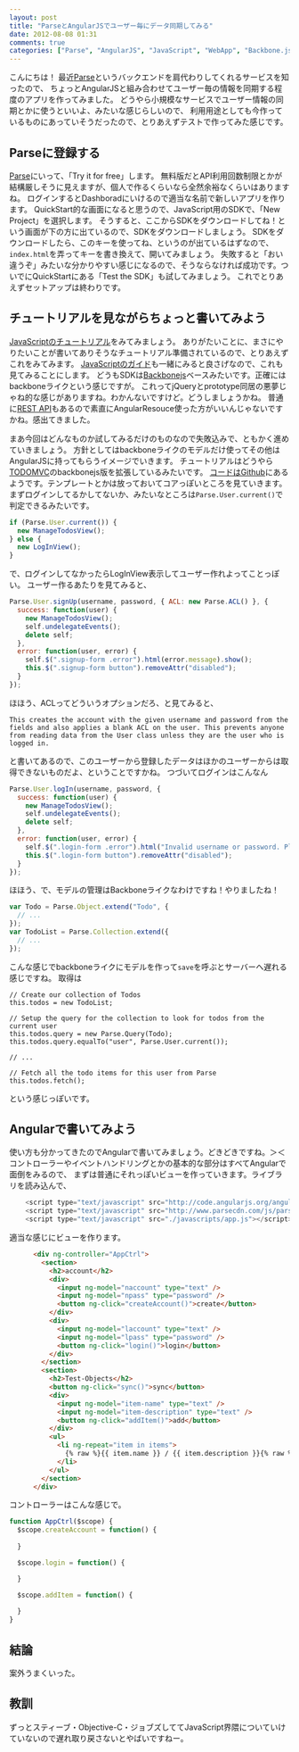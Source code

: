 ```yaml
---
layout: post
title: "ParseとAngularJSでユーザー毎にデータ同期してみる"
date: 2012-08-08 01:31
comments: true
categories: ["Parse", "AngularJS", "JavaScript", "WebApp", "Backbone.js"]
---
```


こんにちは！
最近[Parse](http://parse.com)というバックエンドを肩代わりしてくれるサービスを知ったので、
ちょっとAngularJSと組み合わせてユーザー毎の情報を同期する程度のアプリを作ってみました。
どうやら小規模なサービスでユーザー情報の同期とかに使うといいよ、みたいな感じらしいので、
利用用途としても今作っているものにあっていそうだったので、とりあえずテストで作ってみた感じです。

## Parseに登録する
[Parse](http://parse.com)にいって、「Try it for free」します。
無料版だとAPI利用回数制限とかが結構厳しそうに見えますが、個人で作るくらいなら全然余裕なくらいはありますね。
ログインするとDashboradにいけるので適当な名前で新しいアプリを作ります。
QuickStart的な画面になると思うので、JavaScript用のSDKで、「New Project」を選択します。
そうすると、ここからSDKをダウンロードしてね！という画面が下の方に出ているので、SDKをダウンロードしましょう。
SDKをダウンロードしたら、このキーを使ってね、というのが出ているはずなので、`index.html`を弄ってキーを書き換えて、開いてみましょう。
失敗すると「おい違うぞ」みたいな分かりやすい感じになるので、そうならなければ成功です。ついでにQuickStartにある「Test the SDK」も試してみましょう。
これでとりあえずセットアップは終わりです。

## チュートリアルを見ながらちょっと書いてみよう
[JavaScriptのチュートリアル](https://www.parse.com/tutorials/todo-app-with-javascript)をみてみましょう。
ありがたいことに、まさにやりたいことが書いてありそうなチュートリアル準備されているので、とりあえずこれをみてみます。
[JavaScriptのガイド](https://www.parse.com/docs/js_guide)も一緒にみると良さげなので、これも見てみることにします。
どうもSDKは[Backbonejs](http://documentcloud.github.com/backbone/)ベースみたいです。正確にはbackboneライクという感じですが。
これってjQueryとprototype同居の悪夢じゃね的な感じがありますね。わかんないですけど。どうしましょうかね。
普通に[REST API](https://parse.com/docs/rest)もあるので素直にAngularResouce使った方がいいんじゃないですかね。感出てきました。

まあ今回はどんなものか試してみるだけのものなので失敗込みで、ともかく進めていきましょう。
方針としてはbackboneライクのモデルだけ使ってその他はAngularJSに持ってもらうイメージでいきます。
チュートリアルはどうやら[TODOMVC](http://addyosmani.github.com/todomvc/)のbackbonejs版を拡張しているみたいです。
[コードはGithub](https://github.com/ParsePlatform/Todo)にあるようです。テンプレートとかは放っておいてコアっぽいところを見ていきます。
まずログインしてるかしてないか、みたいなところは`Parse.User.current()`で判定できるみたいです。
```javascript
if (Parse.User.current()) {
  new ManageTodosView();
} else {
  new LogInView();
}
```
で、ログインしてなかったらLogInView表示してユーザー作れよってことっぽい。
ユーザー作るあたりを見てみると、
```javascript
Parse.User.signUp(username, password, { ACL: new Parse.ACL() }, {
  success: function(user) {
    new ManageTodosView();
    self.undelegateEvents();
    delete self;
  },
  error: function(user, error) {
    self.$(".signup-form .error").html(error.message).show();
    this.$(".signup-form button").removeAttr("disabled");
  }
});
```
ほほう、ACLってどういうオプションだろ、と見てみると、
```
This creates the account with the given username and password from the fields and also applies a blank ACL on the user. This prevents anyone from reading data from the User class unless they are the user who is logged in.
```
と書いてあるので、このユーザーから登録したデータはほかのユーザーからは取得できないものだよ、ということですかね。
つづいてログインはこんなん
```javascript
Parse.User.logIn(username, password, {
  success: function(user) {
    new ManageTodosView();
    self.undelegateEvents();
    delete self;
  },
  error: function(user, error) {
    self.$(".login-form .error").html("Invalid username or password. Please try again.").show();
    this.$(".login-form button").removeAttr("disabled");
  }
});
```
ほほう、で、モデルの管理はBackboneライクなわけですね！やりましたね！
```javascript
var Todo = Parse.Object.extend("Todo", {
  // ...
});
var TodoList = Parse.Collection.extend({
  // ...
});
```
こんな感じでbackboneライクにモデルを作って`save`を呼ぶとサーバーへ遅れる感じですね。
取得は
```
// Create our collection of Todos
this.todos = new TodoList;

// Setup the query for the collection to look for todos from the current user
this.todos.query = new Parse.Query(Todo);
this.todos.query.equalTo("user", Parse.User.current());

// ...

// Fetch all the todo items for this user from Parse
this.todos.fetch();
```
という感じっぽいです。

## Angularで書いてみよう
使い方も分かってきたのでAngularで書いてみましょう。どきどきですね。＞＜
コントローラーやイベントハンドリングとかの基本的な部分はすべてAngularで面倒をみるので、
まずは普通にそれっぽいビューを作っていきます。ライブラリを読み込んで、
```javascript
    <script type="text/javascript" src="http://code.angularjs.org/angular-1.0.1.min.js"></script>
    <script type="text/javascript" src="http://www.parsecdn.com/js/parse-1.0.14.min.js"></script>
    <script type="text/javascript" src="./javascripts/app.js"></script>
```
適当な感じにビューを作ります。
```html
      <div ng-controller="AppCtrl">
        <section>
          <h2>account</h2>
          <div>
            <input ng-model="naccount" type="text" />
            <input ng-model="npass" type="password" />
            <button ng-click="createAccount()">create</button>
          </div>
          <div>
            <input ng-model="laccount" type="text" />
            <input ng-model="lpass" type="password" />
            <button ng-click="login()">login</button>
          </div>
        </section>
        <section>
          <h2>Test-Objects</h2>
          <button ng-click="sync()">sync</button>
          <div>
            <input ng-model="item-name" type="text" />
            <input ng-model="item-description" type="text" />
            <button ng-click="addItem()">add</button>
          </div>
          <ul>
            <li ng-repeat="item in items">
              {% raw %}{{ item.name }} / {{ item.description }}{% raw %}
            </li>
          </ul>
        </section>
      </div>
```
コントローラーはこんな感じで。
```javascript
function AppCtrl($scope) {
  $scope.createAccount = function() {
  
  }

  $scope.login = function() {

  }

  $scope.addItem = function() {
    
  }
}
```

## 結論
案外うまくいった。

## 教訓
ずっとスティーブ・Objective-C・ジョブズしててJavaScript界隈についていけていないので遅れ取り戻さないとやばいですねー。
